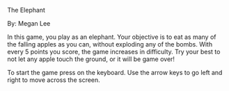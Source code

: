 The Elephant

By: Megan Lee

In this game, you play as an elephant. Your objective is to eat as many of the falling apples as you can, without exploding any of the bombs. With every 5 points you score, the game increases in difficulty. Try your best to not let any apple touch the ground, or it will be game over!

To start the game press <space> on the keyboard. 
Use the arrow keys to go left and right to move across the screen. 


